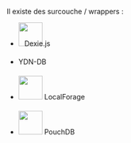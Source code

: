 <!-- .slide: data-background="#EEEAE7"-->

Il existe des surcouche / wrappers :
<ul>
    <li style="margin-bottom: 20px;"><img src="images/slides/sync/dexie.svg" height="48px" style="margin:0 -40px -10px 0"/> Dexie.js </li>
    <li style="margin-bottom: 20px;">YDN-DB</li>
    <li style="margin-bottom: 20px;">
        <img src="images/slides/sync/mozilla.png" height="48px" style="margin: 0"/>
        LocalForage
        </li>
    <li style="margin-bottom: 20px;" class="fragment grow">
        <img src="images/slides/sync/pouchdb.svg" height="48px" style="margin: 0"/>
        PouchDB
    </li>
</ul>
